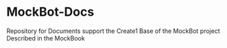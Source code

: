 # MockBot-Docs
Repository for Documents support the Create1 Base of the MockBot project Described in the MockBook
